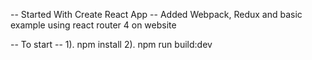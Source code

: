 -- Started With Create React App 
-- Added Webpack, Redux and basic example using react router 4 on website

-- To start --
1). npm install 
2). npm run build:dev